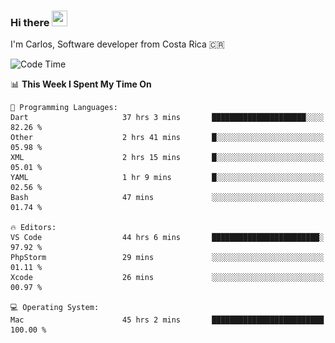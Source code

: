 ### Hi there <img src="https://media.giphy.com/media/hvRJCLFzcasrR4ia7z/giphy.gif" width="25px" height="25px">

I'm Carlos, Software developer from Costa Rica 🇨🇷

[//]: # (<a href="https://app.daily.dev/carum98"><img src="https://github.com/carum98/carum98/blob/main/devcard.svg" width="400" alt="Carlos Umaña Acevedo's Dev Card"/></a>)


<!--START_SECTION:waka-->
![Code Time](http://img.shields.io/badge/Code%20Time-12%2C177%20hrs%2056%20mins-blue)

📊 **This Week I Spent My Time On** 

```text
💬 Programming Languages: 
Dart                     37 hrs 3 mins       █████████████████████░░░░   82.26 % 
Other                    2 hrs 41 mins       █░░░░░░░░░░░░░░░░░░░░░░░░   05.98 % 
XML                      2 hrs 15 mins       █░░░░░░░░░░░░░░░░░░░░░░░░   05.01 % 
YAML                     1 hr 9 mins         █░░░░░░░░░░░░░░░░░░░░░░░░   02.56 % 
Bash                     47 mins             ░░░░░░░░░░░░░░░░░░░░░░░░░   01.74 % 

🔥 Editors: 
VS Code                  44 hrs 6 mins       ████████████████████████░   97.92 % 
PhpStorm                 29 mins             ░░░░░░░░░░░░░░░░░░░░░░░░░   01.11 % 
Xcode                    26 mins             ░░░░░░░░░░░░░░░░░░░░░░░░░   00.97 % 

💻 Operating System: 
Mac                      45 hrs 2 mins       █████████████████████████   100.00 % 
```


<!--END_SECTION:waka-->
